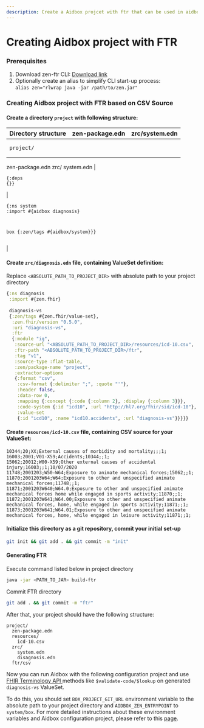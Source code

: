 ```yaml
---
description: Create a Aidbox projcet with ftr that can be used in aidbox
---
```


# Creating Aidbox project with FTR

### Prerequisites

1. Download zen-ftr CLI: [Download link](https://github.com/HealthSamurai/ftr/releases/download/0.0.2/zen.jar)
2. Optionally create an alias to simplify CLI start-up process:\
   `alias zen="rlwrap java -jar /path/to/zen.jar"`

### Creating Aidbox project with FTR based on CSV Source

#### Create a directory `project` with following structure:

| Directory structure                                                      | zen-package.edn                                                                  | zrc/system.edn                                                                                                                                       |
| ------------------------------------------------------------------------ | -------------------------------------------------------------------------------- | ---------------------------------------------------------------------------------------------------------------------------------------------------- |
| <pre><code>project/
  zen-package.edn
  zrc/
    system.edn</code></pre> | <pre class="language-clojure"><code class="lang-clojure">{:deps {}}</code></pre> | <pre class="language-clojure"><code class="lang-clojure">{:ns system
 :import #{aidbox diagnosis}
 
 box
 {:zen/tags #{aidbox/system}}}</code></pre> |

#### Create `zrc/diagnosis.edn` file, containing ValueSet definition:

Replace `<ABSOLUTE_PATH_TO_PROJECT_DIR>` with absolute path to your project directory

```clojure
{:ns diagnosis
 :import #{zen.fhir}
 
 diagnosis-vs
 {:zen/tags #{zen.fhir/value-set},
  :zen.fhir/version "0.5.0",
  :uri "diagnosis-vs",
  :ftr
  {:module "ig",
   :source-url "<ABSOLUTE_PATH_TO_PROJECT_DIR>/resources/icd-10.csv",
   :ftr-path "<ABSOLUTE_PATH_TO_PROJECT_DIR>/ftr",
   :tag "v1",
   :source-type :flat-table,
   :zen/package-name "project",
   :extractor-options
   {:format "csv",
    :csv-format {:delimiter ";", :quote "'"},
    :header false,
    :data-row 0,
    :mapping {:concept {:code {:column 2}, :display {:column 3}}},
    :code-system {:id "icd10", :url "http://hl7.org/fhir/sid/icd-10"},
    :value-set
    {:id "icd10", :name "icd10.accidents", :url "diagnosis-vs"}}}}}

```

#### Create `resources/icd-10.csv` file, containing CSV source for your ValueSet:

```csv
10344;20;XX;External causes of morbidity and mortality;;;1;
16003;2001;V01-X59;Accidents;10344;;1;
15062;20012;W00-X59;Other external causes of accidental injury;16003;;1;10/07/2020
11748;2001203;W50-W64;Exposure to animate mechanical forces;15062;;1;
11870;2001203W64;W64;Exposure to other and unspecified animate mechanical forces;11748;;1;
11871;2001203W640;W64.0;Exposure to other and unspecified animate mechanical forces home while engaged in sports activity;11870;;1;
11872;2001203W641;W64.00;Exposure to other and unspecified animate mechanical forces, home, while engaged in sports activity;11871;;1;
11873;2001203W641;W64.01;Exposure to other and unspecified animate mechanical forces, home, while engaged in leisure activity;11871;;1;
```

#### Initialize this directory as a git repository, commit your initial set-up

```bash
git init && git add . && git commit -m "init"
```

#### Generating FTR

Execute command listed below in project directory

```bash
java -jar <PATH_TO_JAR> build-ftr
```

Commit FTR directory

```bash
git add . && git commit -m "ftr"
```

After that, your project should have the following structure:

```
project/
  zen-package.edn
  resources/
    icd-10.csv
  zrc/
    system.edn
    disagnosis.edn
  ftr/csv
```

Now you can run Aidbox with the following configuration project and use [FHIR Terminology API ](../valueset/)methods like `$validate-code/$lookup` on generated `diagnosis-vs` ValueSet.&#x20;

To do this, you should set `BOX_PROJECT_GIT_URL` environment variable to the absolute path to your project directory and `AIDBOX_ZEN_ENTRYPOINT` to `system/box`. For more detailed instructions about these environment variables and Aidbox configuration project, please refer to this [page](../../getting-started/run-aidbox-locally-with-docker/).

